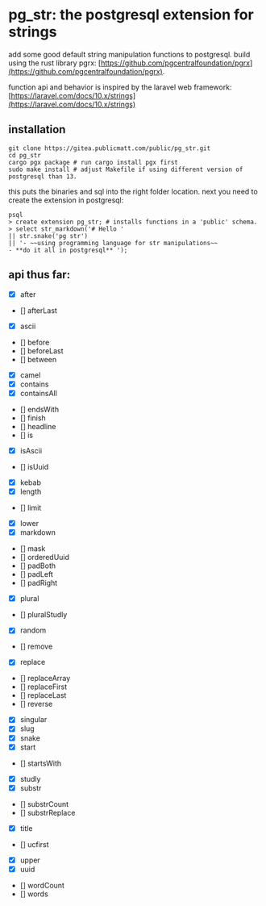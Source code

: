 # pg_str: the postgresql extension for strings

add some good default string manipulation functions to postgresql. build using the rust library pgrx: [https://github.com/pgcentralfoundation/pgrx](https://github.com/pgcentralfoundation/pgrx).


function api and behavior is inspired by the laravel web framework: [https://laravel.com/docs/10.x/strings](https://laravel.com/docs/10.x/strings)

## installation
```
git clone https://gitea.publicmatt.com/public/pg_str.git
cd pg_str
cargo pgx package # run cargo install pgx first
sudo make install # adjust Makefile if using different version of postgresql than 13.
```
this puts the binaries and sql into the right folder location. next you need to create the extension in postgresql:

```
psql
> create extension pg_str; # installs functions in a 'public' schema. 
> select str_markdown('# Hello '
|| str.snake('pg str')
|| '- ~~using programming language for str manipulations~~ 
- **do it all in postgresql** ');
```

## api thus far:

- [x] after
- [] afterLast
- [x] ascii
- [] before
- [] beforeLast
- [] between
- [x] camel 
- [x] contains
- [x] containsAll
- [] endsWith
- [] finish
- [] headline
- [] is
- [x] isAscii
- [] isUuid
- [x] kebab 
- [x] length
- [] limit
- [x] lower 
- [x] markdown 
- [] mask
- [] orderedUuid
- [] padBoth
- [] padLeft
- [] padRight
- [x] plural 
- [] pluralStudly
- [x] random
- [] remove
- [x] replace
- [] replaceArray
- [] replaceFirst
- [] replaceLast
- [] reverse
- [x] singular 
- [x] slug 
- [x] snake 
- [x] start
- [] startsWith
- [x] studly 
- [x] substr
- [] substrCount
- [] substrReplace
- [x] title 
- [] ucfirst
- [x] upper 
- [x] uuid
- [] wordCount
- [] words
